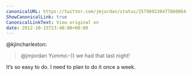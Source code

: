 ```yaml
---
canonicalURL: https://twitter.com/jmjordan/status/257989230477860864
ShowCanonicalLink: true
CanonicalLinkText: View original on
date: 2012-10-15T23:40:00+00:00
---
```

@kjincharleston:

> @jmjordan Yummo:-)) we had that last night!

It’s so easy to do. I need to plan to do it once a week.